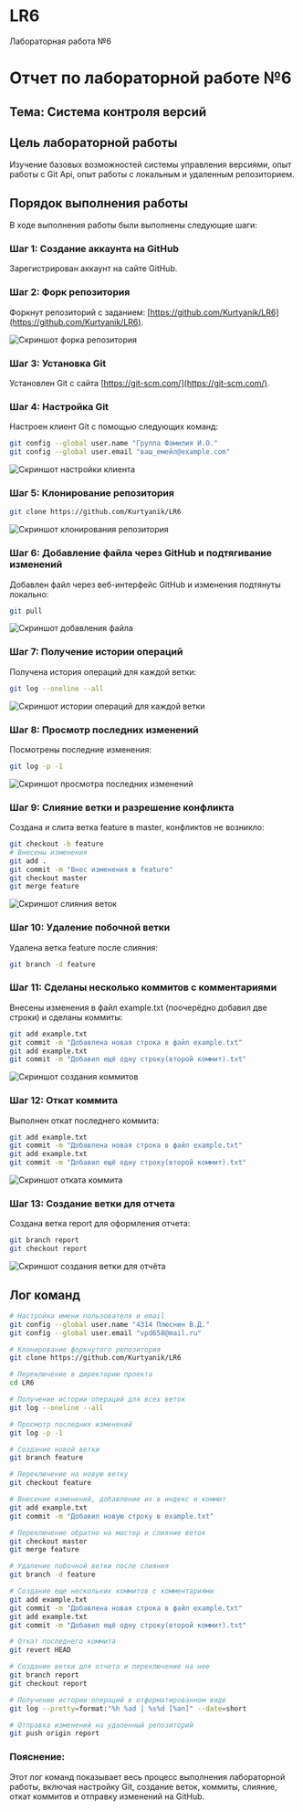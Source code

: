 # LR6
Лабораторная работа №6

# Отчет по лабораторной работе №6
## Тема: Система контроля версий

## Цель лабораторной работы
Изучение базовых возможностей системы управления версиями, опыт работы с Git Api, опыт работы с локальным и
удаленным репозиторием. 

## Порядок выполнения работы
В ходе выполнения работы были выполнены следующие шаги:

### Шаг 1: Создание аккаунта на GitHub
Зарегистрирован аккаунт на сайте GitHub.

### Шаг 2: Форк репозитория
Форкнут репозиторий с заданием: [https://github.com/Kurtyanik/LR6](https://github.com/Kurtyanik/LR6).

![Скриншот форка репозитория](photo/fork.jpg)

### Шаг 3: Установка Git
Установлен Git с сайта [https://git-scm.com/](https://git-scm.com/).

### Шаг 4: Настройка Git
Настроен клиент Git с помощью следующих команд:

```bash
git config --global user.name "Группа Фамилия И.О."
git config --global user.email "ваш_емейл@example.com"
```
![Скриншот настройки клиента](photo/name_email.jpg)

### Шаг 5: Клонирование репозитория

```bash
git clone https://github.com/Kurtyanik/LR6
```
![Скриншот клонирования репозитория](photo/clone.jpg)

### Шаг 6: Добавление файла через GitHub и подтягивание изменений
Добавлен файл через веб-интерфейс GitHub и изменения подтянуты локально:

```bash
git pull
```
![Скриншот добавления файла](photo/add_pull_file.jpg)

### Шаг 7: Получение истории операций
Получена история операций для каждой ветки:

```bash
git log --oneline --all
```
![Скриншот истории операций для каждой ветки](photo/history_commits.jpg)

### Шаг 8: Просмотр последних изменений
Посмотрены последние изменения:

```bash
git log -p -1
```
![Скриншот просмотра последних изменений](photo/last_commit.jpg)

### Шаг 9: Слияние ветки и разрешение конфликта
Создана и слита ветка feature в master, конфликтов не возникло:

```bash
git checkout -b feature
# Внесены изменения
git add .
git commit -m "Внес изменения в feature"
git checkout master
git merge feature
```
![Скриншот слияния веток](photo/merge.jpg)

### Шаг 10: Удаление побочной ветки
Удалена ветка feature после слияния:

```bash
git branch -d feature
```

### Шаг 11: Сделаны несколько коммитов с комментариями
Внесены изменения в файл example.txt (поочерёдно добавил две строки) и сделаны коммиты:

```bash
git add example.txt
git commit -m "Добавлена новая строка в файл example.txt"
git add example.txt
git commit -m "Добавил ещё одну строку(второй коммит).txt"
```
![Скриншот создания коммитов](photo/commits.jpg)

### Шаг 12: Откат коммита
Выполнен откат последнего коммита:

```bash
git add example.txt
git commit -m "Добавлена новая строка в файл example.txt"
git add example.txt
git commit -m "Добавил ещё одну строку(второй коммит).txt"
```
![Скриншот отката коммита](photo/otkat_commit.jpg)


### Шаг 13: Создание ветки для отчета
Создана ветка report для оформления отчета:

```bash
git branch report
git checkout report
```
![Скриншот создания ветки для отчёта](photo/report_branch.jpg)

## Лог команд

```bash
# Настройка имени пользователя и email
git config --global user.name "4314 Плюснин В.Д."
git config --global user.email "vpd658@mail.ru"

# Клонирование форкнутого репозитория
git clone https://github.com/Kurtyanik/LR6

# Переключение в директорию проекта
cd LR6

# Получение истории операций для всех веток
git log --oneline --all

# Просмотр последних изменений
git log -p -1

# Создание новой ветки
git branch feature

# Переключение на новую ветку
git checkout feature

# Внесение изменений, добавление их в индекс и коммит
git add example.txt
git commit -m "Добавил новую строку в example.txt"

# Переключение обратно на мастер и слияние веток
git checkout master
git merge feature

# Удаление побочной ветки после слияния
git branch -d feature

# Создание еще нескольких коммитов с комментариями
git add example.txt
git commit -m "Добавлена новая строка в файл example.txt"
git add example.txt
git commit -m "Добавил ещё одну строку(второй коммит).txt"

# Откат последнего коммита
git revert HEAD

# Создание ветки для отчета и переключение на нее
git branch report
git checkout report

# Получение истории операций в отформатированном виде
git log --pretty=format:"%h %ad | %s%d [%an]" --date=short

# Отправка изменений на удаленный репозиторий
git push origin report
```

### Пояснение:
Этот лог команд показывает весь процесс выполнения лабораторной работы, включая настройку Git, создание веток, коммиты, слияние, откат коммитов и отправку изменений на GitHub.


